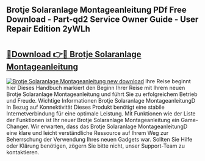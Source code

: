 ## Brotje Solaranlage Montageanleitung PDf Free Download - Part-qd2 Service Owner Guide - User Repair Edition 2yWLh

# <h2><a href="http://df71qtu.blite.top/?on=Brotje+Solaranlage+Montageanleitung">🔗Download 👉🔴 Brotje Solaranlage Montageanleitung</a></h2>

[![Brotje Solaranlage Montageanleitung new download](https://i.imgur.com/lujVjoI.png)](http://df71qtu.blite.top/?on=Brotje+Solaranlage+Montageanleitung)
Ihre Reise beginnt hier Dieses Handbuch markiert den Beginn Ihrer Reise mit Ihrem neuen Brotje Solaranlage Montageanleitung und führt Sie zu erfolgreichem Betrieb und Freude. Wichtige Informationen Brotje Solaranlage MontageanleitungD In Bezug auf Konnektivität Dieses Produkt benötigt eine stabile Internetverbindung für eine optimale Leistung. Mit Funktionen wie der Liste der Funktionen ist Ihr neuer Brotje Solaranlage Montageanleitung ein Game-Changer. Wir erwarten, dass das Brotje Solaranlage MontageanleitungD eine klare und leicht verständliche Ressource auf Ihrem Weg zur Beherrschung der Verwendung Ihres neuen Gadgets war. Sollten Sie Hilfe oder Klärung benötigen, zögern Sie bitte nicht, unser Support-Team zu kontaktieren.
